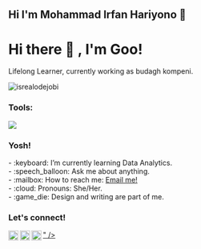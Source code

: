 ## Hi I'm Mohammad Irfan Hariyono 👋

<!--
**Irfangitcl17/Irfangitcl17** is a ✨ _special_ ✨ repository because its `README.md` (this file) appears on your GitHub profile.

Here are some ideas to get you started:

- 🔭 I’m currently working on ...
- 🌱 I’m currently learning ...
- 👯 I’m looking to collaborate on ...
- 🤔 I’m looking for help with ...
- 💬 Ask me about ...
- 📫 How to reach me: ...
- 😄 Pronouns: ...
- ⚡ Fun fact: ...
-->
<!-- 📖 I’m currently learning Programming

🏫 I'm studying at Universitas Trunojoyo Madura

⚙️ My Major Information Systems

💬 Ask me about my study -->
# <summary><strong>Hi there :wave: , I'm Goo!</strong></summary>
Lifelong Learner, currently working as budagh kompeni.
<p align="left"> <img src="https://komarev.com/ghpvc/?username=goonesmile&label=Profile%20views&color=0e75b6&style=flat" alt="isrealodejobi" />
</p>

### <summary><strong>Tools:</strong></summary>
<p>
    <img src="https://img.shields.io/badge/Text%20Editor-Visual%20Studio%20Code-blue?&logo=visual%20studio%20code&logoColor=blue" />
</p>

### <summary><strong>Yosh!</strong></summary>
<p>
    - :keyboard: I’m currently learning Data Analytics. </br>
    - :speech_balloon: Ask me about anything.</br>
    - :mailbox: How to reach me: <a href="irvanhariono278@gmail.com">Email me!</a>  </br>
    - :cloud: Pronouns: She/Her. </br>
    - :game_die: Design and writing are part of me. </br>
<p>
 
### <summary><strong>Let's connect!</strong></summary>
<a href="https://twitter.com/HariyonoIrfanX4">
  <img align="left" alt="Goo's Twitter" width="20px" src="<svg role="img" viewBox="0 0 24 24" xmlns="http://www.w3.org/2000/svg"><title>X</title><path d="M14.234 10.162 22.977 0h-2.072l-7.591 8.824L7.251 0H.258l9.168 13.343L.258 24H2.33l8.016-9.318L16.749 24h6.993zm-2.837 3.299-.929-1.329L3.076 1.56h3.182l5.965 8.532.929 1.329 7.754 11.09h-3.182z"/></svg>" />
</a>
<a href="https://www.instagram.com/irfanhryno/?igsh=cG1pejhuYjQ1MDg2#/">
  <img align="left" alt="Goo's Instagram" width="20px" src="https://simpleicons.now.sh/instagram/495f7e" />
</a>
<a href="https://blogspot_irfan.com/">
  <img align="left" alt="Goo's Blog" width="20px" src="https://simpleicons.now.sh/blogger/495f7e" />
</a>